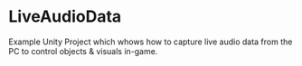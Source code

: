 # LiveAudioData
Example Unity Project which whows how to capture live audio data from the PC to control objects &amp; visuals in-game.
